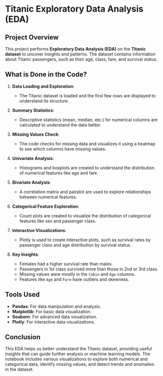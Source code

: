 # Titanic Exploratory Data Analysis (EDA)

## Project Overview

This project performs **Exploratory Data Analysis (EDA)** on the **Titanic dataset** to uncover insights and patterns. The dataset contains information about Titanic passengers, such as their age, class, fare, and survival status.

## What is Done in the Code?

1. **Data Loading and Exploration**:
   - The Titanic dataset is loaded and the first few rows are displayed to understand its structure.

2. **Summary Statistics**:
   - Descriptive statistics (mean, median, etc.) for numerical columns are calculated to understand the data better.

3. **Missing Values Check**:
   - The code checks for missing data and visualizes it using a heatmap to see which columns have missing values.

4. **Univariate Analysis**:
   - Histograms and boxplots are created to understand the distribution of numerical features like age and fare.

5. **Bivariate Analysis**:
   - A correlation matrix and pairplot are used to explore relationships between numerical features.

6. **Categorical Feature Exploration**:
   - Count plots are created to visualize the distribution of categorical features like sex and passenger class.

7. **Interactive Visualizations**:
   - Plotly is used to create interactive plots, such as survival rates by passenger class and age distribution by survival status.

8. **Key Insights**:
   - Females had a higher survival rate than males.
   - Passengers in 1st class survived more than those in 2nd or 3rd class.
   - Missing values were mostly in the `Cabin` and `Age` columns.
   - Features like `Age` and `Fare` have outliers and skewness.

## Tools Used

- **Pandas**: For data manipulation and analysis.
- **Matplotlib**: For basic data visualization.
- **Seaborn**: For advanced data visualization.
- **Plotly**: For interactive data visualizations.

## Conclusion

This EDA helps us better understand the Titanic dataset, providing useful insights that can guide further analysis or machine learning models. The notebook includes various visualizations to explore both numerical and categorical data, identify missing values, and detect trends and anomalies in the dataset.
